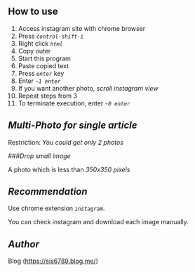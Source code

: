 ## How to use

1. Access instagram site with chrome browser
2. Press *`control-shift-i`*
3. Right click *`html`*
4. Copy outer
5. Start this program
6. Paste copied text
7. Press *`enter`* key
8. Enter *`~1 enter`*
9. If you want another photo, *scroll instagram view*
10. Repeat steps from 3
11. To terminate execution, enter *`~0 enter`*

## *Multi-Photo for single article*

Restriction: _You could get only 2 photos_ 

###*Drop small image*

A photo which is less than *350x350 pixels*

## *Recommendation*

Use chrome extension *`instagram`*.

You can check instagram and download each image manually.

## *Author*

Blog (https://sis6789.blog.me/)
